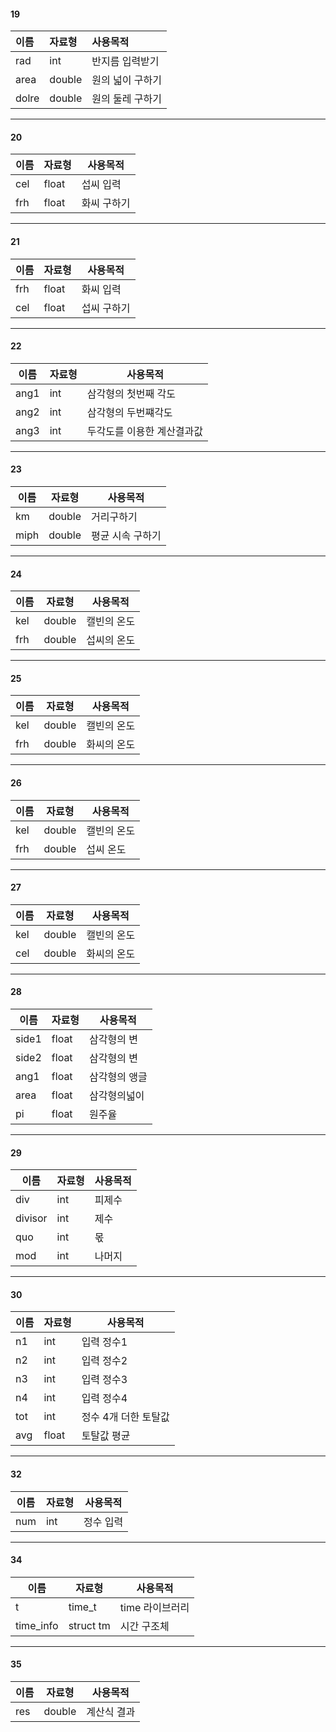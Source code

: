 #### 19

| 이름  | 자료형 | 사용목적         |
| :---- | :----- | :--------------- |
| rad   | int    | 반지름 입력받기  |
| area  | double | 원의 넓이 구하기 |
| dolre | double | 원의 둘레 구하기 |

***

#### 20

| 이름 | 자료형 | 사용목적    |
| ---- | ------ | ----------- |
| cel  | float  | 섭씨 입력   |
| frh  | float  | 화씨 구하기 |

***

#### 21

| 이름 | 자료형 | 사용목적    |
| ---- | ------ | ----------- |
| frh  | float  | 화씨 입력   |
| cel  | float  | 섭씨 구하기 |

***

#### 22

| 이름 | 자료형 | 사용목적                   |
| ---- | ------ | -------------------------- |
| ang1 | int    | 삼각형의 첫번째 각도       |
| ang2 | int    | 삼각형의 두번쨰각도        |
| ang3 | int    | 두각도를 이용한 계산결과값 |

***

#### 23

| 이름 | 자료형 | 사용목적         |
| ---- | ------ | ---------------- |
| km   | double | 거리구하기       |
| miph | double | 평균 시속 구하기 |

***

#### 24

| 이름 | 자료형 | 사용목적    |
| ---- | ------ | ----------- |
| kel  | double | 캘빈의 온도 |
| frh  | double | 섭씨의 온도 |

***

#### 25

| 이름 | 자료형 | 사용목적    |
| ---- | ------ | ----------- |
| kel  | double | 캘빈의 온도 |
| frh  | double | 화씨의 온도 |

***

#### 26

| 이름 | 자료형 | 사용목적    |
| ---- | ------ | ----------- |
| kel  | double | 캘빈의 온도 |
| frh  | double | 섭씨 온도   |

***

#### 27

| 이름 | 자료형 | 사용목적    |
| ---- | ------ | ----------- |
| kel  | double | 캘빈의 온도 |
| cel  | double | 화씨의 온도 |

***

#### 28

| 이름  | 자료형 | 사용목적      |
| ----- | ------ | ------------- |
| side1 | float  | 삼각형의 변   |
| side2 | float  | 삼각형의 변   |
| ang1  | float  | 삼각형의 앵글 |
| area  | float  | 삼각형의넓이  |
| pi    | float  | 원주율        |

***

<h4>29</h4>

| 이름    | 자료형 | 사용목적 |
| ------- | ------ | -------- |
| div     | int    | 피제수   |
| divisor | int    | 제수     |
| quo     | int    | 몫       |
| mod     | int    | 나머지   |

***

#### 30

| 이름 | 자료형 | 사용목적             |
| ---- | ------ | -------------------- |
| n1   | int    | 입력 정수1           |
| n2   | int    | 입력 정수2           |
| n3   | int    | 입력 정수3           |
| n4   | int    | 입력 정수4           |
| tot  | int    | 정수 4개 더한 토탈값 |
| avg  | float  | 토탈값 평균          |

***

#### 32

| 이름 | 자료형 | 사용목적  |
| ---- | ------ | --------- |
| num  | int    | 정수 입력 |

***

#### 34

| 이름      | 자료형    | 사용목적        |
| --------- | --------- | --------------- |
| t         | time_t    | time 라이브러리 |
| time_info | struct tm | 시간 구조체     |

***

#### 35

| 이름 | 자료형 | 사용목적    |
| ---- | ------ | ----------- |
| res  | double | 계산식 결과 |





